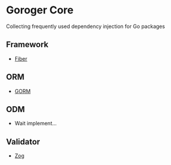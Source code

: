 # Goroger Core

Collecting frequently used dependency injection for Go packages

## Framework
- [Fiber](https://docs.gofiber.io/)

## ORM
- [GORM](https://gorm.io/)

## ODM
- Wait implement...

## Validator
- [Zog](https://zog.dev/)